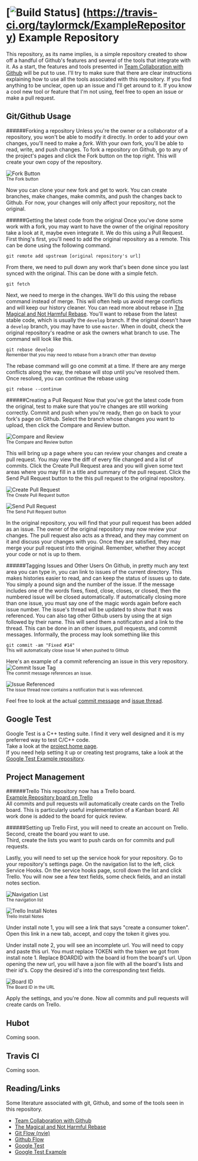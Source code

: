<!-- Travis CI build and test status -->
[![Build Status](https://travis-ci.org/taylormck/ExampleRepository.png)]
(https://travis-ci.org/taylormck/ExampleRepository)
Example Repository
==================
This repository, as its name implies,
is a simple repository created to show off a handful of Github's features
and several of the tools that integrate with it.
As a start, the features and tools presented in
[Team Collaboration with Github](http://net.tutsplus.com/articles/general/team-collaboration-with-github/)
will be put to use.
I'll try to make sure that there are clear instructions explaining how to use
all the tools associated with this repository.
If you find anything to be unclear, open up an issue and I'll get around to it.
If you know a cool new tool or feature that I'm not using,
feel free to open an issue or make a pull request.

Git/Github Usage
----------------
######Forking a repository
Unless you're the owner or a collaborator of a repository,
you won't be able to modify it directly.
In order to add your own changes, you'll need to make a *fork*.
With your own fork, you'll be able to read, write, and push changes.
To fork a repository on Github,
go to any of the project's pages and click the Fork button on the top right.
This will create your own copy of the repository.

![Fork Button](/img/forkButton.png)  
<sup>The Fork button</sup>

Now you can clone your new fork and get to work.
You can create branches, make changes, make commits, and push the changes
back to Github.
For now, your changes will only affect your repository, not the original.

######Getting the latest code from the original
Once you've done some work with a fork,
you may want to have the owner of the original repository take a look at it,
maybe even integrate it.
We do this using a Pull Request.
First thing's first, you'll need to add the original repository as a remote.
This can be done using the following command.

`git remote add upstream [original repository's url]`

From there, we need to pull down any work that's been done since you last
synced with the original.
This can be done with a simple fetch.

`git fetch`

Next, we need to merge in the changes.
We'll do this using the rebase command instead of merge.
This will often help us avoid merge conflicts and will keep our history cleaner.
You can read more about rebase in
[The Magical and Not Harmful Rebase](http://jeffkreeftmeijer.com/2010/the-magical-and-not-harmful-rebase/).
You'll want to rebase from the latest stable code, which is usually the `develop` branch.
If the original doesn't have a `develop` branch, you may have to use `master`.
When in doubt, check the original repository's readme or ask the owners what branch to use.
The command will look like this.

`git rebase develop`  
<sup>Remember that you may need to rebase from a branch other than develop</sup>

The rebase command will go one commit at a time.
If there are any merge conflicts along the way,
the rebase will stop until you've resolved them.
Once resolved, you can continue the rebase using

`git rebase --continue`

######Creating a Pull Request
Now that you've got the latest code from the original,
test to make sure that you're changes are still working correctly.
Commit and push when you're ready,
then go on back to your fork's page on Github.
Select the branch whose changes you want to upload,
then click the Compare and Review button.

![Compare and Review](/img/compareAndReviewButton.png)  
<sup>The Compare and Review button</sup>

This will bring up a page where you can review your changes and create a pull request.
You may view the diff of every file changed and a list of commits.
Click the Create Pull Request area and you will given some text areas where you
may fill in a title and summary of the pull request.
Click the Send Pull Request button to the this pull request to the original repository.

<!-- TODO add createPullRequest and sendPullRequest images -->
![Create Pull Request](/img/createPullRequest.png)  
<sup>The Create Pull Request button</sup>

![Send Pull Request](/img/sendPullRequest.png)  
<sup>The Send Pull Request button</sup>

In the original repository, you will find that your pull request has been added
as an issue.
The owner of the original repository may now review your changes.
The pull request also acts as a thread,
and they may comment on it and discuss your changes with you.
Once they are satisfied, they may merge your pull request into the original.
Remember, whether they accept your code or not is up to them.

######Tagging Issues and Other Users
On Github, in pretty much any text area you can type in, you can link to issues
of the current directory.
This makes histories easier to read, and can keep the status of issues up to date.
You simply a pound sign and the number of the issue.
If the message includes one of the words fixes, fixed, close, closes, or closed,
then the numbered issue will be closed automatically.
If automatically closing more than one issue, you must say one of the magic words
again before each issue number.
The issue's thread will be updated to show that it was referenced.
You can also tag other Github users by using the at sign followed by their name.
This will send them a notificaton and a link to the thread.
This can be done in an other issues, pull requests, and commit messages.
Informally, the process may look something like this

`git commit -am "Fixed #14"`  
<sup>This will automatically close issue 14 when pushed to Github</sup>

<!-- TODO -->
Here's an example of a commit referencing an issue in this very repository.
![Commit Issue Tag](/img/commitIssueTag.png)  
<sup>The commit message references an issue.</sup>

![Issue Referenced](/img/issueReferenced.png)  
<sup>The issue thread now contains a notification that is was referenced.</sup>

Feel free to look at the actual
[commit message](https://github.com/taylormck/ExampleRepository/commit/569929599ac821a90504e41c18c03d9fe17c4792)
and
[issue thread](https://github.com/taylormck/ExampleRepository/issues/16).

Google Test
-----------
Google Test is a C++ testing suite.
I find it very well designed and it is my preferred way to test C/C++ code.  
Take a look at the [project home page](https://code.google.com/p/googletest/).  
If you need help setting it up or creating test programs,
take a look at the [Google Test Example repository](https://github.com/taylormck/GoogleTestExample).

Project Management
------------------
######Trello
This repository now has a Trello board.  
[Example Repository board on Trello](https://trello.com/b/m6rhwkg2/example-repository)  
All commits and pull requests will automatically create cards on the Trello board.
This is particularly useful implementation of a Kanban board.
All work done is added to the board for quick review.

######Setting up Trello
First, you will need to create an account on Trello.  
Second, create the board you want to use.  
Third, create the lists you want to push cards on for commits and pull requests.  

Lastly, you will need to set up the service hook for your repository.
Go to your repository's settings page.
On the navigation list to the left, click Service Hooks.
On the service hooks page, scroll down the list and click Trello.
You will now see a few text fields, some check fields, and an install notes section.

![Navigation List](/img/navigationList.png)  
<sup>The navigation list</sup>

![Trello Install Notes](/img/trelloInstallNotes.png)  
<sup>Trello Install Notes</sup>

Under install note 1, you will see a link that says "create a consumer token".
Open this link in a new tab, accept, and copy the token it gives you.

Under install note 2, you will see an incomplete url.
You will need to copy and paste this url.
You must replace TOKEN with the token we got from install note 1.
Replace BOARDID with the board id from the board's url.
Upon opening the new url, you will have a json file with all the board's
lists and their id's.
Copy the desired id's into the corresponding text fields.

![Board ID](/img/boardid.png)  
<sup>The Board ID in the URL</sup>

Apply the settings, and you're done.
Now all commits and pull requests will create cards on Trello.
<!-- TODO -->

Hubot
-----
<!-- TODO -->
Coming soon.

Travis CI
---------
<!-- TODO -->
Coming soon.

Reading/Links
-------
Some literature associated with git, Github, and some of the tools seen in this repository.

- [Team Collaboration with Github](http://net.tutsplus.com/articles/general/team-collaboration-with-github/)
- [The Magical and Not Harmful Rebase](http://jeffkreeftmeijer.com/2010/the-magical-and-not-harmful-rebase/)
- [Git Flow (nvie)](http://nvie.com/posts/a-successful-git-branching-model/)
- [Github Flow](http://scottchacon.com/2011/08/31/github-flow.html)
- [Google Test](https://code.google.com/p/googletest/)
- [Google Test Example](https://github.com/taylormck/GoogleTestExample)
